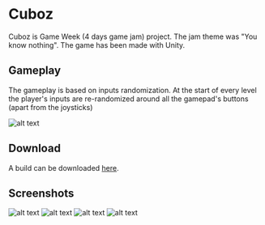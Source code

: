 # Cuboz
Cuboz is Game Week (4 days game jam) project. The jam theme was "You know nothing". The game has been made with Unity.

## Gameplay
The gameplay is based on inputs randomization. At the start of every level the player's inputs are re-randomized around all the gamepad's buttons (apart from the joysticks)

![alt text](https://i.imgur.com/NwoNN5d.png "Gameplay Screenshot")

## Download
A build can be downloaded [here](https://mega.nz/#!LI8jAAAa!cySb4ZGyPjP4H8Vgo2tgjjUrpW1fZ9u6I5yzp6SUp8g).

## Screenshots

![alt text](https://i.imgur.com/VxII1ov.jpg "MainMenu Screenshot")
![alt text](https://i.imgur.com/8AdqgUU.jpg "Level 3 Screenshot")
![alt text](https://i.imgur.com/vYhYVvk.jpg "Level 6 Screenshot")
![alt text](https://i.imgur.com/FPcRzGW.jpg "Level 10 Screenshot")
